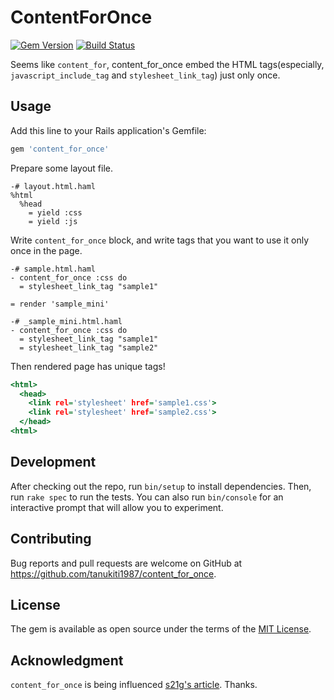 # ContentForOnce
[![Gem Version](https://badge.fury.io/rb/content_for_once.svg)](https://badge.fury.io/rb/content_for_once)
[![Build Status](https://travis-ci.org/tanukiti1987/content_for_once.svg?branch=master)](https://travis-ci.org/tanukiti1987/content_for_once)

Seems like `content_for`, content_for_once embed the HTML tags(especially, `javascript_include_tag` and `stylesheet_link_tag`) just only once.

## Usage

Add this line to your Rails application's Gemfile:

```ruby
gem 'content_for_once'
```

Prepare some layout file.

```haml
-# layout.html.haml
%html
  %head
    = yield :css
    = yield :js
```

Write `content_for_once` block, and write tags that you want to use it only once in the page.

```
-# sample.html.haml
- content_for_once :css do
  = stylesheet_link_tag "sample1"

= render 'sample_mini'
```

```
-# _sample_mini.html.haml
- content_for_once :css do
  = stylesheet_link_tag "sample1"
  = stylesheet_link_tag "sample2"
```

Then rendered page has unique tags!

```sample.html
<html>
  <head>
    <link rel='stylesheet' href='sample1.css'>
    <link rel='stylesheet' href='sample2.css'>
  </head>
<html>
```

## Development

After checking out the repo, run `bin/setup` to install dependencies. Then, run `rake spec` to run the tests. You can also run `bin/console` for an interactive prompt that will allow you to experiment.

## Contributing

Bug reports and pull requests are welcome on GitHub at https://github.com/tanukiti1987/content_for_once.

## License

The gem is available as open source under the terms of the [MIT License](http://opensource.org/licenses/MIT).

## Acknowledgment

`content_for_once` is being influenced [s21g's article](http://blog.s21g.com/articles/203).
Thanks.

